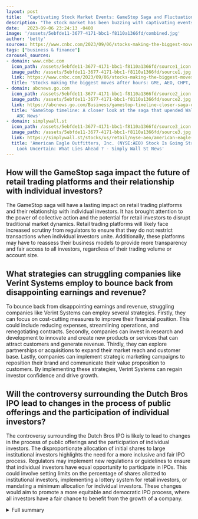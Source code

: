 ```yaml
---
layout: post
title:  "Captivating Stock Market Events: GameStop Saga and Fluctuations in Other Stocks"
description: "The stock market has been buzzing with captivating events in recent weeks, from the GameStop saga to fluctuations in other notable stocks. This article dives into the influential Reddit group, controversy and scrutiny surrounding GameStop, the response from the company, notable figures' involvement, and the fluctuations in stocks like American Eagle Outfitters, C3.ai, Verint Systems, and Dutch Bros. The stock market continues to be an exciting and uncertain world to watch."
date:   2023-09-06 23:24:13 -0400
image: '/assets/5ebfde11-3677-4171-bbc1-f8110a1366fd/combined.jpg'
author: 'betty'
sources: https://www.cnbc.com/2023/09/06/stocks-making-the-biggest-moves-after-hours-gme-aeo-chpt-ai.html https://abcnews.go.com/Business/gamestop-timeline-closer-saga-upended-wall-street/story?id=75617315 https://simplywall.st/stocks/us/retail/nyse-aeo/american-eagle-outfitters/news/american-eagle-outfitters-inc-nyseaeo-stock-is-going-strong https://c3.ai/c3-ai-announces-fiscal-first-quarter-2024-financial-results/ https://247wallst.com/investing/2023/05/31/earnings-previews-chargepoint-lululemon/ https://www.reuters.com/article/brief-verint-systems-reports-qtrly-adjus-idINASC09U1T https://www.oregonlive.com/business/2021/09/dutch-bros-stock-soars-but-ipo-left-some-mom-and-pop-investors-with-a-bitter-taste.html
tags: ["business & finance"]
carousel_sources:
- domain: www.cnbc.com
  icon_path: /assets/5ebfde11-3677-4171-bbc1-f8110a1366fd/source1_icon.jpg
  image_path: /assets/5ebfde11-3677-4171-bbc1-f8110a1366fd/source1.jpg
  link: https://www.cnbc.com/2023/09/06/stocks-making-the-biggest-moves-after-hours-gme-aeo-chpt-ai.html
  title: 'Stocks making the biggest moves after hours: GME, AEO, CHPT, AI'
- domain: abcnews.go.com
  icon_path: /assets/5ebfde11-3677-4171-bbc1-f8110a1366fd/source2_icon.jpg
  image_path: /assets/5ebfde11-3677-4171-bbc1-f8110a1366fd/source2.jpg
  link: https://abcnews.go.com/Business/gamestop-timeline-closer-saga-upended-wall-street/story?id=75617315
  title: 'GameStop timeline: A closer look at the saga that upended Wall Street -
    ABC News'
- domain: simplywall.st
  icon_path: /assets/5ebfde11-3677-4171-bbc1-f8110a1366fd/source3_icon.jpg
  image_path: /assets/5ebfde11-3677-4171-bbc1-f8110a1366fd/source3.jpg
  link: https://simplywall.st/stocks/us/retail/nyse-aeo/american-eagle-outfitters/news/american-eagle-outfitters-inc-nyseaeo-stock-is-going-strong
  title: 'American Eagle Outfitters, Inc. (NYSE:AEO) Stock Is Going Strong But Fundamentals
    Look Uncertain: What Lies Ahead ? - Simply Wall St News'
---
```


## How will the GameStop saga impact the future of retail trading platforms and their relationship with individual investors?
The GameStop saga will have a lasting impact on retail trading platforms and their relationship with individual investors. It has brought attention to the power of collective action and the potential for retail investors to disrupt traditional market dynamics. Retail trading platforms will likely face increased scrutiny from regulators to ensure that they do not restrict transactions when individual investors unite. Additionally, these platforms may have to reassess their business models to provide more transparency and fair access to all investors, regardless of their trading volume or account size.

## What strategies can struggling companies like Verint Systems employ to bounce back from disappointing earnings and revenue?
To bounce back from disappointing earnings and revenue, struggling companies like Verint Systems can employ several strategies. Firstly, they can focus on cost-cutting measures to improve their financial position. This could include reducing expenses, streamlining operations, and renegotiating contracts. Secondly, companies can invest in research and development to innovate and create new products or services that can attract customers and generate revenue. Thirdly, they can explore partnerships or acquisitions to expand their market reach and customer base. Lastly, companies can implement strategic marketing campaigns to reposition their brand and communicate their value proposition to customers. By implementing these strategies, Verint Systems can regain investor confidence and drive growth.

## Will the controversy surrounding the Dutch Bros IPO lead to changes in the process of public offerings and the participation of individual investors?
The controversy surrounding the Dutch Bros IPO is likely to lead to changes in the process of public offerings and the participation of individual investors. The disproportionate allocation of initial shares to large institutional investors highlights the need for a more inclusive and fair IPO process. Regulators may implement new regulations or guidelines to ensure that individual investors have equal opportunity to participate in IPOs. This could involve setting limits on the percentage of shares allotted to institutional investors, implementing a lottery system for retail investors, or mandating a minimum allocation for individual investors. These changes would aim to promote a more equitable and democratic IPO process, where all investors have a fair chance to benefit from the growth of a company.

<details>
  <summary>Full summary</summary>
In recent weeks, the stock market has been abuzz with the GameStop saga. It all started when a Reddit group called r/wallstreetbets bought up GameStop stock, causing a short squeeze. The stock surged more than 50%, catching the attention of many investors and analysts.<br><br>The GameStop frenzy didn't stop there. Major short sellers closed their positions at a loss, leading to even more volatility in the stock. Retail trading platforms restricted transactions involving GameStop stock, causing a wave of controversy and scrutiny from regulators.<br><br>Amidst all the chaos, GameStop reported dismal earnings, leading to a drop in stock price. However, the company appointed three new directors to its board in an effort to turn things around. This move was seen as a step towards revitalizing the struggling retailer.<br><br>Notable figures, including Elon Musk, also weighed in on the GameStop saga. Musk tweeted in support of GameStop, further fueling the frenzy.<br><br>Meanwhile, American Eagle Outfitters experienced its own share of fluctuations in the stock market. The company's stock increased 18% over the past month, leading to excitement among shareholders. ROE, an important factor for investors, was calculated to be 6.9%, indicating a positive growth rate for the company.<br><br>C3.ai, a leading enterprise AI software provider, announced its financial results for the fiscal first quarter. The company reported a total revenue of $72.4 million, with subscription revenue accounting for 85% of the total. C3.ai also closed several agreements with notable organizations, including the U.S. Department of Defense, further solidifying its position in the market.<br><br>Verint Systems, a customer engagement software company, faced challenges as it missed on earnings and revenue. The stock price shed 13% in response to the disappointing results. However, the company remains determined to bounce back and has reported its plans for the future.<br><br>Lastly, Dutch Bros, a popular coffee chain, made headlines with its $300 million public offering of shares. The IPO process was met with controversy as individual investors were shut out, and the initial shares went overwhelmingly to large institutional investors. Despite the unfairness of the process, the stock price experienced a significant pop, indicating strong market demand.<br><br>In conclusion, the events surrounding GameStop, American Eagle Outfitters, C3.ai, Verint Systems, and Dutch Bros have captivated the stock market and sparked heated debates. From the GameStop frenzy to the financial results of the other companies, the stock market has been filled with excitement and uncertainty. The future remains uncertain for these companies, but one thing is for sure – the stock market will continue to be a fascinating world to watch.
</details>
